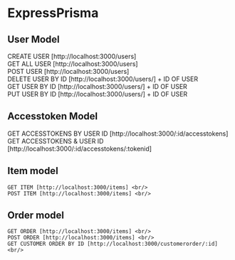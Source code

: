 # ExpressPrisma

 

## User Model   
   CREATE USER [http://localhost:3000/users] <br/>
   GET ALL USER [http://localhost:3000/users] <br/>
   POST USER [http://localhost:3000/users] <br/>
   DELETE USER BY ID [http://localhost:3000/users/] + ID OF USER<br/>
   GET USER BY ID [http://localhost:3000/users/] + ID OF USER<br/>
   PUT USER BY ID [http://localhost:3000/users/] + ID OF USER<br/>
## Accesstoken Model
   GET ACCESSTOKENS BY USER ID [http://localhost:3000/:id/accesstokens]<br/>
   GET ACCESSTOKENS & USER ID [http://localhost:3000/:id/accesstokens/:tokenid]
   
## Item model
    GET ITEM [http://localhost:3000/items] <br/>
    POST ITEM [http://localhost:3000/items] <br/>
    

## Order model
    GET ORDER [http://localhost:3000/items] <br/>
    POST ORDER [http://localhost:3000/items] <br/>    
    GET CUSTOMER ORDER BY ID [http://localhost:3000/customerorder/:id] <br/>
